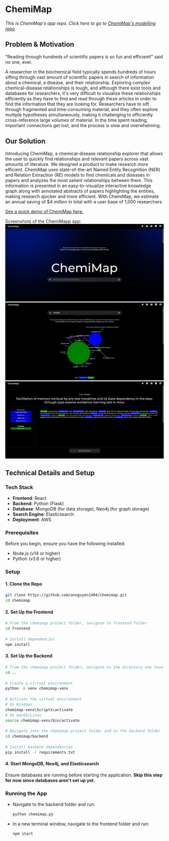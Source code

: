 # ChemiMap
*This is ChemiMap's app repo. Click here to go to [ChemiMap's modelling repo](https://github.com/NomitaChandra/ChemiMap)*

## Problem & Motivation

"Reading through hundreds of scientific papers is so fun and efficient!" said no one, ever. 

A researcher in the biochemical field typically spends hundreds of hours sifting through vast amount of scientific papers in search of information about a chemical, a disease, and their relationship. Exploring complex chemical-disease relationships is tough, and although there exist tools and databases for researchers, it's very difficult to visualize these relationships efficiently as they have to find and read through these articles in order to find the information that they are looking for. Researchers have to sift through fragmented and time-consuming material, and they often explore multiple hypotheses simultaneously, making it challenging to efficiently cross-reference large volumes of material. In the time spent reading, important connections get lost, and the process is slow and overwhelming. 

## Our Solution

Introducing ChemiMap, a chemical-disease relationship explorer that allows the user to quickly find relationships and relevant papers across vast amounts of literature. We designed a product to make research more efficient. ChemiMap uses state-of-the-art Named Entity Recognition (NER) and Relation Extraction (RE) models to find chemicals and diseases in papers and analyzes the most salient relationships between them. This information is presented in an easy-to-visualize interactive knowledge graph along with annotated abstracts of papers highlighting the entities, making research quicker and more efficient. With ChemiMap, we estimate an annual saving of $4 million in total with a user base of 1,000 researchers.

[See a quick demo of ChemiMap here.](https://github.com/NomitaChandra/ChemiMap)

Screenshots of the ChemiMapp app:
![Screenshot of ChemiMap app - Landing page](frontend\src\assets\chemimap-app1.png)
![Screenshot of ChemiMap app - Graph example](frontend\src\assets\chemimap-app2.png)
![Screenshot of ChemiMap app - Annotated reading example](frontend\src\assets\chemimap-app3.png)

## Technical Details and Setup

### Tech Stack
- **Frontend**: React
- **Backend**: Python (Flask)
- **Database**: MongoDB (for data storage), Neo4j (for graph storage)
- **Search Engine**: Elasticsearch
- **Deployment**: AWS

### Prerequisites
Before you begin, ensure you have the following installed:
- Node.js (v14 or higher)
- Python (v3.6 or higher)

### Setup

#### 1. Clone the Repo
```bash
git clone https://github.com/annguyen1404/chemimap.git
cd chemimap
```

#### 2. Set Up the Frontend
```bash
# From the chemimap project folder, navigate to frontend folder
cd frontend

# Install dependencies
npm install
```

#### 3. Set Up the Backend
```bash
# From the chemimap project folder, navigate to the directory one level up
cd ..

# Create a virtual environment
python -m venv chemimap-venv

# Activate the virtual environment
# On Windows
chemimap-venv\Scripts\activate
# On macOS/Linux
source chemimap-venv/bin/activate

# Navigate into the chemimap project folder and to the backend folder
cd chemimap/backend

# Install backend dependencies
pip install -r requirements.txt

```

#### 4. Start MongoDB, Neo4j, and Elasticsearch
Ensure databases are running before starting the application. **Skip this step for now since databases aren't set up yet.**  

### Running the App

- Navigate to the backend folder and run:
    ```bash
    python chemimap.py
    ```

- In a new terminal window, navigate to the frontend folder and run:
    ```bash
    npm start
    ```